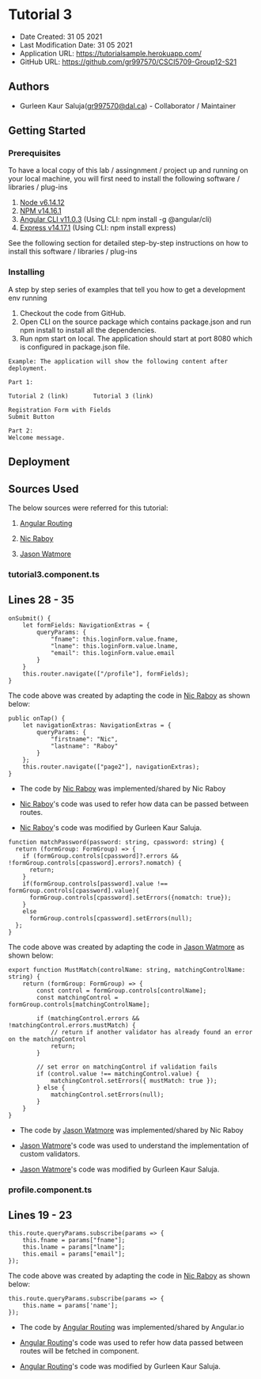 # Tutorial 3

* Date Created: 31 05 2021
* Last Modification Date: 31 05 2021
* Application URL: https://tutorialsample.herokuapp.com/
* GitHub URL: https://github.com/gr997570/CSCI5709-Group12-S21

## Authors

* Gurleen Kaur Saluja(gr997570@dal.ca) - Collaborator / Maintainer

## Getting Started

### Prerequisites

To have a local copy of this lab / assingnment / project up and running on your local machine, you will first need to install the following software / libraries / plug-ins

1. [Node v6.14.12](https://nodejs.org/en/)
2. [NPM v14.16.1](https://nodejs.org/en/)
3. [Angular CLI v11.0.3](https://angular.io/guide/setup-local) (Using CLI: npm install -g @angular/cli)
4. [Express v14.17.1](https://www.npmjs.com/package/express)  (Using CLI: npm install express)

See the following section for detailed step-by-step instructions on how to install this software / libraries / plug-ins

### Installing

A step by step series of examples that tell you how to get a development env running

1. Checkout the code from GitHub.
2. Open CLI on the source package which contains package.json and run npm install to install all the dependencies.	
3. Run npm start on local. The application should start at port 8080 which is configured in package.json file.

```
Example: The application will show the following content after deployment.

Part 1:

Tutorial 2 (link)		Tutorial 3 (link)

Registration Form with Fields
Submit Button

Part 2:
Welcome message.
```

## Deployment

## Sources Used

The below sources were referred for this tutorial:

1. [Angular Routing](https://angular.io/guide/router#getting-route-information)

2. [Nic Raboy](https://www.thepolyglotdeveloper.com/2016/10/passing-complex-data-angular-2-router-nativescript/)

3. [Jason Watmore](https://jasonwatmore.com/post/2018/11/07/angular-7-reactive-forms-validation-example)

### tutorial3.component.ts
Lines 28 - 35
---------------

```
onSubmit() {
	let formFields: NavigationExtras = {
		queryParams: {
			"fname": this.loginForm.value.fname,
			"lname": this.loginForm.value.lname,
			"email": this.loginForm.value.email
		}
    }
    this.router.navigate(["/profile"], formFields);
}
```

The code above was created by adapting the code in [Nic Raboy](https://www.thepolyglotdeveloper.com/2016/10/passing-complex-data-angular-2-router-nativescript/) as shown below: 

```
public onTap() {
	let navigationExtras: NavigationExtras = {
		queryParams: {
			"firstname": "Nic",
			"lastname": "Raboy"
		}
	};
	this.router.navigate(["page2"], navigationExtras);
}
```

- The code by [Nic Raboy](https://www.thepolyglotdeveloper.com/2016/10/passing-complex-data-angular-2-router-nativescript/) was implemented/shared by Nic Raboy

- [Nic Raboy](https://www.thepolyglotdeveloper.com/2016/10/passing-complex-data-angular-2-router-nativescript/)'s code was used to refer how data can be passed between routes.

- [Nic Raboy](https://www.thepolyglotdeveloper.com/2016/10/passing-complex-data-angular-2-router-nativescript/)'s code was modified by Gurleen Kaur Saluja.


```
function matchPassword(password: string, cpassword: string) {
  return (formGroup: FormGroup) => {
    if (formGroup.controls[cpassword]?.errors && !formGroup.controls[cpassword].errors?.nomatch) {
      return;
    }
    if(formGroup.controls[password].value !== formGroup.controls[cpassword].value){
      formGroup.controls[cpassword].setErrors({nomatch: true});
    }
    else
      formGroup.controls[cpassword].setErrors(null);
  };
}
```

The code above was created by adapting the code in [Jason Watmore](https://jasonwatmore.com/post/2018/11/07/angular-7-reactive-forms-validation-example) as shown below: 


```
export function MustMatch(controlName: string, matchingControlName: string) {
    return (formGroup: FormGroup) => {
        const control = formGroup.controls[controlName];
        const matchingControl = formGroup.controls[matchingControlName];

        if (matchingControl.errors && !matchingControl.errors.mustMatch) {
            // return if another validator has already found an error on the matchingControl
            return;
        }

        // set error on matchingControl if validation fails
        if (control.value !== matchingControl.value) {
            matchingControl.setErrors({ mustMatch: true });
        } else {
            matchingControl.setErrors(null);
        }
    }
}
```

- The code by [Jason Watmore](https://jasonwatmore.com/post/2018/11/07/angular-7-reactive-forms-validation-example) was implemented/shared by Nic Raboy

- [Jason Watmore](https://jasonwatmore.com/post/2018/11/07/angular-7-reactive-forms-validation-example)'s code was used to understand the implementation of custom validators.

- [Jason Watmore](https://jasonwatmore.com/post/2018/11/07/angular-7-reactive-forms-validation-example)'s code was modified by Gurleen Kaur Saluja.


### profile.component.ts
Lines 19 - 23
---------------

```
this.route.queryParams.subscribe(params => {
	this.fname = params["fname"];
	this.lname = params["lname"];
	this.email = params["email"];
});
```

The code above was created by adapting the code in [Nic Raboy](https://www.thepolyglotdeveloper.com/2016/10/passing-complex-data-angular-2-router-nativescript/) as shown below: 

```
this.route.queryParams.subscribe(params => {
	this.name = params['name'];
});
```

- The code by [Angular Routing](https://angular.io/guide/router#getting-route-information) was implemented/shared by Angular.io

- [Angular Routing](https://angular.io/guide/router#getting-route-information)'s code was used to refer how data passed between routes will be fetched in component.

- [Angular Routing](https://angular.io/guide/router#getting-route-information)'s code was modified by Gurleen Kaur Saluja.